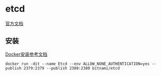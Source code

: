 # etcd
[官方文档](https://etcd.io/docs/v3.5/)

## 安装
[Docker安装参考文档](https://hub.docker.com/r/bitnami/etcd)
```shell
docker run -dit --name Etcd --env ALLOW_NONE_AUTHENTICATION=yes --publish 2379:2379 --publish 2380:2380 bitnami/etcd
```